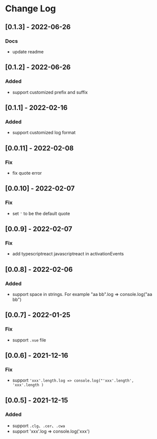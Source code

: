# Change Log

## [0.1.3] - 2022-06-26

### Docs

- update readme

## [0.1.2] - 2022-06-26

### Added

- support customized prefix and suffix

## [0.1.1] - 2022-02-16

### Added

- support customized log format

## [0.0.11] - 2022-02-08

### Fix

- fix quote error

## [0.0.10] - 2022-02-07

### Fix

- set `'` to be the default quote

## [0.0.9] - 2022-02-07

### Fix

- add typescriptreact javascriptreact in activationEvents

## [0.0.8] - 2022-02-06

### Added

- support space in strings. For example "aa bb".log => console.log("aa bb")

## [0.0.7] - 2022-01-25

### Fix

- support `.vue` file

## [0.0.6] - 2021-12-16

### Fix

- support `'xxx'.length.log => console.log("'xxx'.length', 'xxx'.length )`

## [0.0.5] - 2021-12-15

### Added

- support `.clg`、`.cer`、`.cwa`
- support 'xxx'.log => console.log('xxx')
